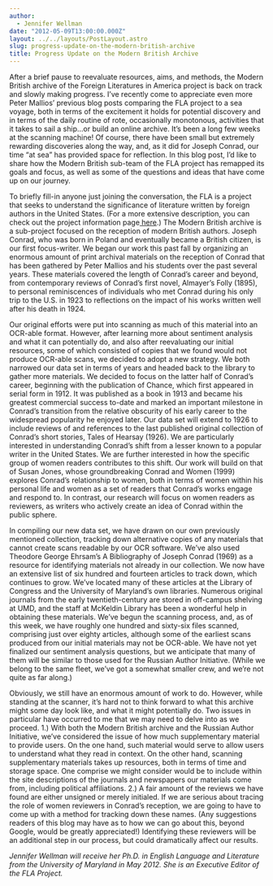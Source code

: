 ```yaml
---
author:
  - Jennifer Wellman
date: "2012-05-09T13:00:00.000Z"
layout: ../../layouts/PostLayout.astro
slug: progress-update-on-the-modern-british-archive
title: Progress Update on the Modern British Archive
---
```


After a brief pause to reevaluate resources, aims, and methods, the Modern British archive of the Foreign Literatures in America project is back on track and slowly making progress. I’ve recently come to appreciate even more Peter Mallios’ previous blog posts comparing the FLA project to a sea voyage, both in terms of the excitement it holds for potential discovery and in terms of the daily routine of rote, occasionally monotonous, activities that it takes to sail a ship…or build an online archive. It’s been a long few weeks at the scanning machine! Of course, there have been small but extremely rewarding discoveries along the way, and, as it did for Joseph Conrad, our time “at sea” has provided space for reflection. In this blog post, I’d like to share how the Modern British sub-team of the FLA project has remapped its goals and focus, as well as some of the questions and ideas that have come up on our journey.

To briefly fill-in anyone just joining the conversation, the FLA is a project that seeks to understand the significance of literature written by foreign authors in the United States. (For a more extensive description, you can check out the project information page[ here](http://mith.umd.edu/research/fla).) The Modern British archive is a sub-project focused on the reception of modern British authors. Joseph Conrad, who was born in Poland and eventually became a British citizen, is our first focus-writer. We began our work this past fall by organizing an enormous amount of print archival materials on the reception of Conrad that has been gathered by Peter Mallios and his students over the past several years. These materials covered the length of Conrad’s career and beyond, from contemporary reviews of Conrad’s first novel, Almayer’s Folly (1895), to personal reminiscences of individuals who met Conrad during his only trip to the U.S. in 1923 to reflections on the impact of his works written well after his death in 1924.

Our original efforts were put into scanning as much of this material into an OCR-able format. However, after learning more about sentiment analysis and what it can potentially do, and also after reevaluating our initial resources, some of which consisted of copies that we found would not produce OCR-able scans, we decided to adopt a new strategy. We both narrowed our data set in terms of years and headed back to the library to gather more materials. We decided to focus on the latter half of Conrad’s career, beginning with the publication of Chance, which first appeared in serial form in 1912. It was published as a book in 1913 and became his greatest commercial success to-date and marked an important milestone in Conrad’s transition from the relative obscurity of his early career to the widespread popularity he enjoyed later. Our data set will extend to 1926 to include reviews of and references to the last published original collection of Conrad’s short stories, Tales of Hearsay (1926). We are particularly interested in understanding Conrad’s shift from a lesser known to a popular writer in the United States. We are further interested in how the specific group of women readers contributes to this shift. Our work will build on that of Susan Jones, whose groundbreaking Conrad and Women (1999) explores Conrad’s relationship to women, both in terms of women within his personal life and women as a set of readers that Conrad’s works engage and respond to. In contrast, our research will focus on women readers as reviewers, as writers who actively create an idea of Conrad within the public sphere.

In compiling our new data set, we have drawn on our own previously mentioned collection, tracking down alternative copies of any materials that cannot create scans readable by our OCR software. We’ve also used Theodore George Ehrsam’s A Bibliography of Joseph Conrad (1969) as a resource for identifying materials not already in our collection. We now have an extensive list of six hundred and fourteen articles to track down, which continues to grow. We’ve located many of these articles at the Library of Congress and the University of Maryland’s own libraries. Numerous original journals from the early twentieth-century are stored in off-campus shelving at UMD, and the staff at McKeldin Library has been a wonderful help in obtaining these materials. We’ve begun the scanning process, and, as of this week, we have roughly one hundred and sixty-six files scanned, comprising just over eighty articles, although some of the earliest scans produced from our initial materials may not be OCR-able. We have not yet finalized our sentiment analysis questions, but we anticipate that many of them will be similar to those used for the Russian Author Initiative. (While we belong to the same fleet, we’ve got a somewhat smaller crew, and we’re not quite as far along.)

Obviously, we still have an enormous amount of work to do. However, while standing at the scanner, it’s hard not to think forward to what this archive might some day look like, and what it might potentially do. Two issues in particular have occurred to me that we may need to delve into as we proceed. 1.) With both the Modern British archive and the Russian Author Initiative, we’ve considered the issue of how much supplementary material to provide users. On the one hand, such material would serve to allow users to understand what they read in context. On the other hand, scanning supplementary materials takes up resources, both in terms of time and storage space. One comprise we might consider would be to include within the site descriptions of the journals and newspapers our materials come from, including political affiliations. 2.) A fair amount of the reviews we have found are either unsigned or merely initialed. If we are serious about tracing the role of women reviewers in Conrad’s reception, we are going to have to come up with a method for tracking down these names. (Any suggestions readers of this blog may have as to how we can go about this, beyond Google, would be greatly appreciated!) Identifying these reviewers will be an additional step in our process, but could dramatically affect our results.

_Jennifer Wellman will receive her Ph.D. in English Language and Literature from the University of Maryland in May 2012. She is an Executive Editor of the FLA Project._
